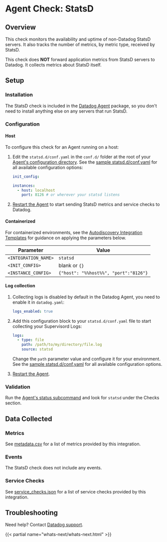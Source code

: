 # Agent Check: StatsD

## Overview

This check monitors the availability and uptime of non-Datadog StatsD servers. It also tracks the number of metrics, by metric type, received by StatsD.

This check does **NOT** forward application metrics from StatsD servers to Datadog. It collects metrics about StatsD itself.

## Setup

### Installation

The StatsD check is included in the [Datadog Agent][1] package, so you don't need to install anything else on any servers that run StatsD.

### Configuration

<!-- xxx tabs xxx -->
<!-- xxx tab "Host" xxx -->

#### Host

To configure this check for an Agent running on a host:

1. Edit the `statsd.d/conf.yaml` in the `conf.d/` folder at the root of your [Agent's configuration directory][2]. See the [sample statsd.d/conf.yaml][3] for all available configuration options:

   ```yaml
   init_config:

   instances:
     - host: localhost
       port: 8126 # or wherever your statsd listens
   ```

2. [Restart the Agent][4] to start sending StatsD metrics and service checks to Datadog.

<!-- xxz tab xxx -->
<!-- xxx tab "Containerized" xxx -->

#### Containerized

For containerized environments, see the [Autodiscovery Integration Templates][5] for guidance on applying the parameters below.

| Parameter            | Value                                 |
| -------------------- | ------------------------------------- |
| `<INTEGRATION_NAME>` | `statsd`                              |
| `<INIT_CONFIG>`      | blank or `{}`                         |
| `<INSTANCE_CONFIG>`  | `{"host": "%%host%%", "port":"8126"}` |

<!-- xxz tab xxx -->
<!-- xxz tabs xxx -->

#### Log collection

1. Collecting logs is disabled by default in the Datadog Agent, you need to enable it in `datadog.yaml`:

   ```yaml
   logs_enabled: true
   ```

2. Add this configuration block to your `statsd.d/conf.yaml` file to start collecting your Supervisord Logs:

   ```yaml
   logs:
     - type: file
       path: /path/to/my/directory/file.log
       source: statsd
   ```

   Change the `path` parameter value and configure it for your environment. 
   See the [sample statsd.d/conf.yaml][3] for all available configuration options.

3. [Restart the Agent][4].

### Validation

Run the [Agent's status subcommand][6] and look for `statsd` under the Checks section.

## Data Collected

### Metrics

See [metadata.csv][7] for a list of metrics provided by this integration.

### Events

The StatsD check does not include any events.

### Service Checks

See [service_checks.json][8] for a list of service checks provided by this integration.

## Troubleshooting

Need help? Contact [Datadog support][9].

{{< partial name="whats-next/whats-next.html" >}}

[1]: https://app.datadoghq.com/account/settings/agent/latest
[2]: https://docs.datadoghq.com/agent/guide/agent-configuration-files/#agent-configuration-directory
[3]: https://github.com/DataDog/integrations-core/blob/master/statsd/datadog_checks/statsd/data/conf.yaml.example
[4]: https://docs.datadoghq.com/agent/guide/agent-commands/#start-stop-and-restart-the-agent
[5]: https://docs.datadoghq.com/agent/kubernetes/integrations/
[6]: https://docs.datadoghq.com/agent/guide/agent-commands/#agent-status-and-information
[7]: https://github.com/DataDog/integrations-core/blob/master/statsd/metadata.csv
[8]: https://github.com/DataDog/integrations-core/blob/master/statsd/assets/service_checks.json
[9]: https://docs.datadoghq.com/help/
[10]: https://www.datadoghq.com/blog/statsd
[11]: https://www.datadoghq.com/blog/visualize-statsd-metrics-counts-graphing
